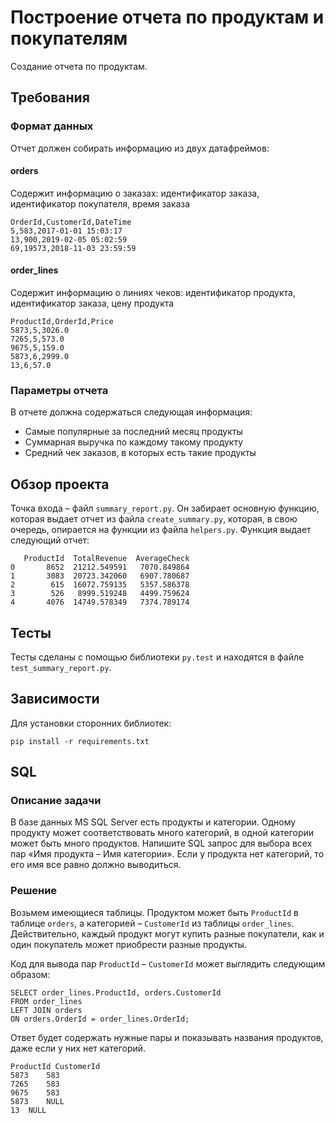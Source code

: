 # Построение отчета по продуктам и покупателям
Создание отчета по продуктам.
## Требования
### Формат данных
Отчет должен собирать информацию из двух датафреймов:

#### orders 
Cодержит информацию о заказах: идентификатор заказа, идентификатор покупателя, время заказа

```
OrderId,CustomerId,DateTime
5,583,2017-01-01 15:03:17
13,900,2019-02-05 05:02:59
69,19573,2018-11-03 23:59:59
```

#### order_lines 
Cодержит информацию о линиях чеков: идентификатор продукта, идентификатор заказа, цену продукта

```
ProductId,OrderId,Price
5873,5,3026.0
7265,5,573.0
9675,5,159.0
5873,6,2999.0
13,6,57.0
```
### Параметры отчета
В отчете должна содержаться следующая информация:

* Cамые популярные за последний месяц продукты
* Cуммарная выручка по каждому такому продукту
* Cредний чек заказов, в которых есть такие продукты

## Обзор проекта
Точка входа – файл ``summary_report.py``. Он забирает основную функцию, которая выдает отчет из файла `create_summary.py`, которая, в свою очередь, опирается на функции из файла `helpers.py`.
Функция выдает следующий отчет:


```
   ProductId  TotalRevenue  AverageCheck
0       8652  21212.549591   7070.849864
1       3083  20723.342060   6907.780687
2        615  16072.759135   5357.586378
3        526   8999.519248   4499.759624
4       4076  14749.578349   7374.789174
```
## Тесты
Тесты сделаны с помощью библиотеки `py.test` и находятся в файле `test_summary_report.py`.

## Зависимости
Для установки сторонних библиотек:

```
pip install -r requirements.txt
```

## SQL

### Описание задачи
В базе данных MS SQL Server есть продукты и категории. 
Одному продукту может соответствовать много категорий, в одной категории может быть много продуктов. 
Напишите SQL запрос для выбора всех пар «Имя продукта – Имя категории». 
Если у продукта нет категорий, то его имя все равно должно выводиться.

### Решение

Возьмем имеющиеся таблицы. Продуктом может быть ``ProductId`` в таблице `orders`, 
а категорией – `CustomerId` из таблицы `order_lines`.
Действительно, каждый продукт могут купить разные покупатели, 
как и один покупатель может приобрести разные продукты.

Код для вывода пар ``ProductId`` – `CustomerId` может выглядить следующим образом:

```
SELECT order_lines.ProductId, orders.CustomerId
FROM order_lines
LEFT JOIN orders
ON orders.OrderId = order_lines.OrderId;
```
Ответ будет содержать нужные пары и показывать названия продуктов, даже если
у них нет категорий.
```
ProductId CustomerId	
5873	583
7265	583
9675	583
5873    NULL	
13	NULL
```